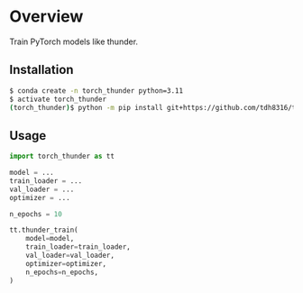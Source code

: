 # Overview

Train PyTorch models like thunder.

## Installation

```bash
$ conda create -n torch_thunder python=3.11
$ activate torch_thunder
(torch_thunder)$ python -m pip install git+https://github.com/tdh8316/torch_thunder/
```

## Usage

```python
import torch_thunder as tt

model = ...
train_loader = ...
val_loader = ...
optimizer = ...

n_epochs = 10

tt.thunder_train(
    model=model,
    train_loader=train_loader,
    val_loader=val_loader,
    optimizer=optimizer,
    n_epochs=n_epochs,
)
```

